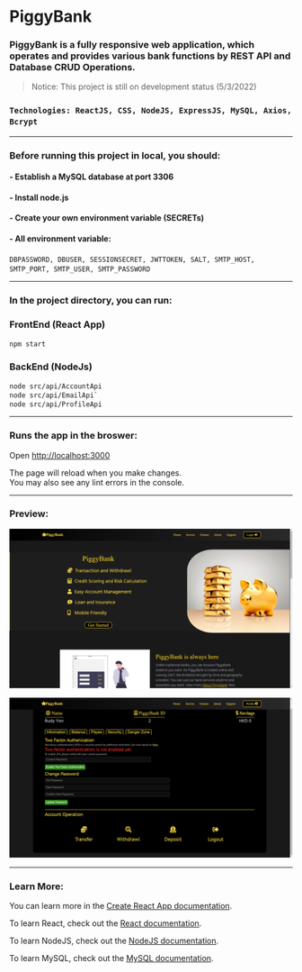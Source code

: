 # PiggyBank

### PiggyBank is a fully responsive web application, which operates and provides various bank functions by REST API and Database CRUD Operations.

> Notice: This project is still on development status (5/3/2022)

### `Technologies: ReactJS, CSS, NodeJS, ExpressJS, MySQL, Axios, Bcrypt`

---

### Before running this project in local, you should:
#### - Establish a MySQL database at port 3306
#### - Install node.js
#### - Create your own environment variable (SECRETs)
#### - All environment variable: 
`DBPASSWORD, DBUSER, SESSIONSECRET, JWTTOKEN, SALT, SMTP_HOST, SMTP_PORT, SMTP_USER, SMTP_PASSWORD`

---

### In the project directory, you can run:
### FrontEnd (React App)
```
npm start
```

### BackEnd (NodeJs)
```
node src/api/AccountApi
node src/api/EmailApi`
node src/api/ProfileApi
```

---

### Runs the app in the broswer:
Open [http://localhost:3000](http://localhost:3000)

The page will reload when you make changes.\
You may also see any lint errors in the console.

---

### Preview:

![HOME PREVIEW](Preview/preview1.png)

![PROFILE PREVIEW](Preview/preview2.png)

---

### Learn More:

You can learn more in the [Create React App documentation](https://facebook.github.io/create-react-app/docs/getting-started).

To learn React, check out the [React documentation](https://reactjs.org/).

To learn NodeJS, check out the [NodeJS documentation](https://nodejs.org/en/docs/).

To learn MySQL, check out the [MySQL documentation](https://dev.mysql.com/doc/).
